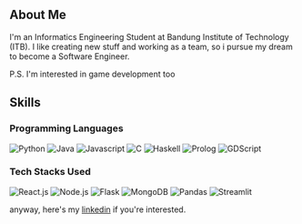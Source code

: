 ## About Me

I'm an Informatics Engineering Student at Bandung Institute of Technology (ITB). I like creating new stuff and working as a team, so i pursue my dream to become a Software Engineer.

P.S. I'm interested in game development too

## Skills

### Programming Languages

![Python](https://img.shields.io/badge/Python-306998?style=flat-square&logo=python&logoColor=white)
![Java](https://img.shields.io/badge/Java-f89820?style=flat-square&logo=Java&logoColor=white)
![Javascript](https://img.shields.io/badge/-Javascript-e4a126?style=flat-square&logo=javascript&logoColor=white)
![C](https://img.shields.io/badge/C-00599d?style=flat-square&logo=C&logoColor=white)
![Haskell](https://img.shields.io/badge/Haskell-453a62?style=flat-square&logo=Haskell&logoColor=white)
![Prolog](https://img.shields.io/badge/Prolog-gray?style=flat-square)
![GDScript](https://img.shields.io/badge/GDScript-478cbf?style=flat-square&logo=Godot%20Engine&logoColor=white)

### Tech Stacks Used

![React.js](https://img.shields.io/badge/-React.Js-066d89?style=flat-square&logo=react&logoColor=white)
![Node.js](https://img.shields.io/badge/-Node.js-3c83A?style=flat-square&logo=Node.js&logoColor=white)
![Flask](https://img.shields.io/badge/-Flask-000000?style=flat-square&logo=flask&logoColor=white)
![MongoDB](https://img.shields.io/badge/-MongoDB-3FA037?style=flat-square&logo=mongodb&logoColor=white)
![Pandas](https://img.shields.io/badge/-Pandas-130754?style=flat-square&logo=pandas&logoColor=white)
![Streamlit](https://img.shields.io/badge/-streamlit-ff4b4b?style=flat-square&logo=streamlit&logoColor=white)


anyway, here's my [linkedin](https://www.linkedin.com/in/rifqi-naufal-abdjul-5a41b11b9/) if you're interested.

